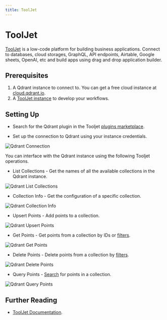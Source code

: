 ```yaml
---
title: ToolJet
---
```


# ToolJet

[ToolJet](https://www.tooljet.com) is a low-code platform for building business applications. Connect to databases, cloud storages, GraphQL, API endpoints, Airtable, Google sheets, OpenAI, etc and build apps using drag and drop application builder.

## Prerequisites

1. A Qdrant instance to connect to. You can get a free cloud instance at [cloud.qdrant.io](https://cloud.qdrant.io/).
2. A [ToolJet instance](https://www.tooljet.com) to develop your workflows.

## Setting Up

- Search for the Qdrant plugin in the Tooljet [plugins marketplace](https://docs.tooljet.com/docs/marketplace/plugins/marketplace-plugin-qdrant).

- Set up the connection to Qdrant using your instance credentials.

![Qdrant Connection](/documentation/platforms/tooljet/tooljet-connection.png)

You can interface with the Qdrant instance using the following Tooljet operations.

- List Collections - Get the names of all the available collections in the Qdrant instance.

![Qdrant List Collections](/documentation/platforms/tooljet/tooljet-list-collections.png)

- Collection Info - Get the configuration of a specific collection.

![Qdrant Collection Info](/documentation/platforms/tooljet/tooljet-collection-info.png)

- Upsert Points - Add points to a collection.

![Qdrant Upsert Points](/documentation/platforms/tooljet/tooljet-upsert-points.png)

- Get Points - Get points from a collection by IDs or [filters](https://qdrant.tech/documentation/concepts/filtering/).

![Qdrant Get Points](/documentation/platforms/tooljet/tooljet-get-points.png)

- Delete Points - Delete points from a collection by [filters](https://qdrant.tech/documentation/concepts/filtering/).

![Qdrant Delete Points](/documentation/platforms/tooljet/tooljet-delete-points.png)

- Query Points - [Search](https://qdrant.tech/documentation/concepts/search/) for points in a collection.

![Qdrant Query Points](/documentation/platforms/tooljet/tooljet-query-points.png)

## Further Reading

- [ToolJet Documentation](https://docs.tooljet.com/docs/).
<!---
- [ToolJet Qdrant Plugin](https://docs.tooljet.com/docs/marketplace/plugins/marketplace-plugin-qdrant/).
-->


